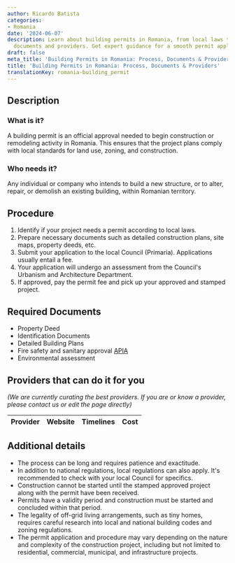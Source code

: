 ```yaml
---
author: Ricardo Batista
categories:
- Romania
date: '2024-06-07'
description: Learn about building permits in Romania, from local laws to required
  documents and providers. Get expert guidance for a smooth permit application process.
draft: false
meta_title: 'Building Permits in Romania: Process, Documents & Providers'
title: 'Building Permits in Romania: Process, Documents & Providers'
translationKey: romania-building_permit
---
```



## Description
### What is it?
A building permit is an official approval needed to begin construction or remodeling activity in Romania. This ensures that the project plans comply with local standards for land use, zoning, and construction.

### Who needs it?
Any individual or company who intends to build a new structure, or to alter, repair, or demolish an existing building, within Romanian territory.

## Procedure
1. Identify if your project needs a permit according to local laws.
2. Prepare necessary documents such as detailed construction plans, site maps, property deeds, etc.
3. Submit your application to the local Council (Primaria). Applications usually entail a fee.
4. Your application will undergo an assessment from the Council's Urbanism and Architecture Department.
5. If approved, pay the permit fee and pick up your approved and stamped project. 

## Required Documents
- Property Deed
- Identification Documents
- Detailed Building Plans
- Fire safety and sanitary approval [APIA](http://www.apia.org.ro/)
- Environmental assessment

## Providers that can do it for you

_(We are currently curating the best providers. If you are or know a provider, please contact us or edit the page directly)_

| Provider        |     Website     |     Timelines    |       Cost      |
| --------------- | --------------- |  :-------------: | :-------------: |

## Additional details
- The process can be long and requires patience and exactitude.
- In addition to national regulations, local regulations can also apply. It's recommended to check with your local Council for specifics.
- Construction cannot be started until the stamped approved project along with the permit have been received.
- Permits have a validity period and construction must be started and concluded within that period.
- The legality of off-grid living arrangements, such as tiny homes, requires careful research into local and national building codes and zoning regulations.
- The permit application and procedure may vary depending on the nature and complexity of the construction project, including but not limited to residential, commercial, municipal, and infrastructure projects.